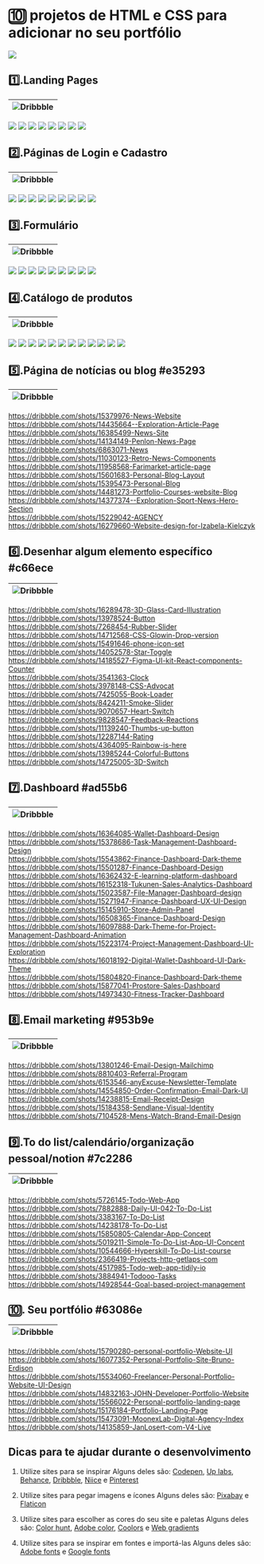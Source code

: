 # 🔟 projetos de HTML e CSS para adicionar no seu portfólio

[![](https://img.shields.io/badge/%20V%C3%ADdeo%20no%20YouTube-FF0000?style=for-the-badge&logo=youtube&logoColor=white)](https://youtu.be/y4ltLH9iK8E)

## **1️⃣.Landing Pages**
|![Dribbble](https://img.shields.io/badge/Dribbble-ffb0ff?style=for-the-badge&logo=dribbble&logoColor=white)|
|--|
[![](https://img.shields.io/badge/ACESSAR-spark%20marketing%20page-ffb0ff?style=for-the-badge&logo=dribbble)](https://dribbble.com/shots/14953088-spark-marketing-page)
[![](https://img.shields.io/badge/ACESSAR-Product%20page%20hero%20section-ffb0ff?style=for-the-badge&logo=dribbble)](https://dribbble.com/shots/15798662-Product-page-hero-section)
[![](https://img.shields.io/badge/ACESSAR-digital%20education%20website%20design-ffb0ff?style=for-the-badge&logo=dribbble)](https://dribbble.com/shots/16256966-digital-education-website-design)
[![](https://img.shields.io/badge/ACESSAR-shopify%20website%20landing%20page%20design-ffb0ff?style=for-the-badge&logo=dribbble)](https://dribbble.com/shots/16151477-shopify-website-landing-page-design)
[![](https://img.shields.io/badge/ACESSAR-SaaS%20Design%20in%20Webfllow-ffb0ff?style=for-the-badge&logo=dribbble)](https://dribbble.com/shots/16249097-SaaS-Design-in-Webfllow)
[![](https://img.shields.io/badge/ACESSAR-Landing%20Page%20UX%20UI%20Design-ffb0ff?style=for-the-badge&logo=dribbble)](https://dribbble.com/shots/15096546-Landing-Page-UX-UI-Design)
[![](https://img.shields.io/badge/ACESSAR-website%20landing%20page-ffb0ff?style=for-the-badge&logo=dribbble)](https://dribbble.com/shots/16186293-website-landing-page)
[![](https://img.shields.io/badge/ACESSAR-Bangtut%20Hero%20Section-ffb0ff?style=for-the-badge&logo=dribbble)](https://dribbble.com/shots/16356525-Bangtut-Hero-Section)


## **2️⃣.Páginas de Login e Cadastro** 
|![Dribbble](https://img.shields.io/badge/Dribbble-f89fdd?style=for-the-badge&logo=dribbble&logoColor=white)|
|--|
[![](https://img.shields.io/badge/ACESSAR-Sign%20Up%20Page-f89fdd?style=for-the-badge&logo=dribbble)](https://dribbble.com/shots/15252242-Sign-Up-Page )
[![](https://img.shields.io/badge/ACESSAR-Login%20Screen%20from%20Webpixels%20Templates-f89fdd?style=for-the-badge&logo=dribbble)](https://dribbble.com/shots/15820957-Login-Screen-from-Webpixels-Templates)
[![](https://img.shields.io/badge/ACESSAR-Sign%20up%20form-f89fdd?style=for-the-badge&logo=dribbble)](https://dribbble.com/shots/14019613-Sign-up-form)
[![](https://img.shields.io/badge/ACESSAR-Romeo%20Illustration-f89fdd?style=for-the-badge&logo=dribbble)](https://dribbble.com/shots/14621147-Romeo-Illustrations)
[![](https://img.shields.io/badge/ACESSAR-Sign%20Up-f89fdd?style=for-the-badge&logo=dribbble)](https://dribbble.com/shots/14960376-Sign-Up)
[![](https://img.shields.io/badge/ACESSAR-Sign%20Up%20Page-f89fdd?style=for-the-badge&logo=dribbble)](https://dribbble.com/shots/15846049-Simple-Sign-Up-Page)
[![](https://img.shields.io/badge/ACESSAR-Sign%20Up%20From-f89fdd?style=for-the-badge&logo=dribbble)](https://dribbble.com/shots/14147292-Sign-Up-Form)
[![](https://img.shields.io/badge/ACESSAR-Ghost%20Sign%20In-f89fdd?style=for-the-badge&logo=dribbble)](https://dribbble.com/shots/13993146-Ghost-Sign-In) 
[![](https://img.shields.io/badge/ACESSAR-User%20account%20page%20illustrations-f89fdd?style=for-the-badge&logo=dribbble)](https://dribbble.com/shots/16383982-User-account-page-illustrations)


## **3️⃣.Formulário** 
|![Dribbble](https://img.shields.io/badge/Dribbble-f186c5?style=for-the-badge&logo=dribbble&logoColor=white)|
|--|
[![](https://img.shields.io/badge/ACESSAR-Subscrify%20modals-f186c5?style=for-the-badge&logo=dribbble)](https://dribbble.com/shots/14414277-Subscrify-modals)
[![](https://img.shields.io/badge/ACESSAR-Request%20a%20demo%20page-f186c5?style=for-the-badge&logo=dribbble)](https://dribbble.com/shots/9145103-Request-a-demo-page) 
[![](https://img.shields.io/badge/ACESSAR-Sign%20up%20with%20illustration-f186c5?style=for-the-badge&logo=dribbble)](https://dribbble.com/shots/16365420-Sign-up-with-illustration) 
[![](https://img.shields.io/badge/ACESSAR-Employees%20Information%20Sytem%20Part%203-f186c5?style=for-the-badge&logo=dribbble)](https://dribbble.com/shots/11785205-Employees-Information-Sytem-Part-3)
[![](https://img.shields.io/badge/ACESSAR-Checkout%20UI%20Concept-f186c5?style=for-the-badge&logo=dribbble)](https://dribbble.com/shots/7862230-Checkout-UI-Concept)
[![](https://img.shields.io/badge/ACESSAR-Edit%20Task%20Light%20Dark-f186c5?style=for-the-badge&logo=dribbble)](https://dribbble.com/shots/16485699-Edit-Task-Light-Dark)
[![](https://img.shields.io/badge/ACESSAR-Registration%20form-f186c5?style=for-the-badge&logo=dribbble)](https://dribbble.com/shots/11141590-Registration-form)
[![](https://img.shields.io/badge/ACESSAR-Freelance%20Form%20Register%20DropDown-f186c5?style=for-the-badge&logo=dribbble)](https://dribbble.com/shots/12882202-Freelance-Form-Register-DropDown)
[![](https://img.shields.io/badge/ACESSAR-Travel%20Form-f186c5?style=for-the-badge&logo=dribbble)](https://dribbble.com/shots/3553449-Travel-Form)


## **4️⃣.Catálogo de produtos**
|![Dribbble](https://img.shields.io/badge/Dribbble-ea6cac?style=for-the-badge&logo=dribbble&logoColor=white)|
|--|
[![](https://img.shields.io/badge/ACESSAR-Catalog-ea6cac?style=for-the-badge&logo=dribbble)](https://dribbble.com/shots/15711636-Catalog)
[![](https://img.shields.io/badge/ACESSAR-E%20commerce%20Furniture%20Landing%20Pag-ea6cac?style=for-the-badge&logo=dribbble)](https://dribbble.com/shots/16039018-E-commerce-Furniture-Landing-Page) 
[![](https://img.shields.io/badge/ACESSAR-Online%20Fashion%20Store-ea6cac?style=for-the-badge&logo=dribbble)](https://dribbble.com/shots/13893056-Online-Fashion-Store)
[![](https://img.shields.io/badge/ACESSAR-e%20commerce%20personalize-ea6cac?style=for-the-badge&logo=dribbble)](https://dribbble.com/shots/6626669-e-commerce-personalize)
[![](https://img.shields.io/badge/ACESSAR-Swimsuits%20Catalog-ea6cac?style=for-the-badge&logo=dribbble)](https://dribbble.com/shots/11243718-LH-1064-05-Swimsuits-Catalog)
[![](https://img.shields.io/badge/ACESSAR-Catalog%20for%20ATF%20Cosmetics%20store-ea6cac?style=for-the-badge&logo=dribbble)](https://dribbble.com/shots/9004128-Catalog-for-ATF-Cosmetics-store)
[![](https://img.shields.io/badge/ACESSAR-Lindt%20Product%20Catalog-ea6cac?style=for-the-badge&logo=dribbble)](https://dribbble.com/shots/5604689-Lindt-Product-Catalog)
[![](https://img.shields.io/badge/ACESSAR-Ulmart%20Top%2010%20Russian%20Online%20Retaile-ea6cac?style=for-the-badge&logo=dribbble)](https://dribbble.com/shots/5879104-Ulmart-Top-10-Russian-Online-Retailer)
[![](https://img.shields.io/badge/ACESSAR-Flower%20Shop-ea6cac?style=for-the-badge&logo=dribbble)](https://dribbble.com/shots/5535038-Flower-Shop)
[![](https://img.shields.io/badge/ACESSAR-Website%20for%20sweets%20shop-ea6cac?style=for-the-badge&logo=dribbble)](https://dribbble.com/shots/10066562-Website-for-sweets-shop) 
[![](https://img.shields.io/badge/ACESSAR-Catalog%20Free%20Download-ea6cac?style=for-the-badge&logo=dribbble)](https://dribbble.com/shots/15483957-Catalog-Free-Download)
[![](https://img.shields.io/badge/ACESSAR-Product%20card-ea6cac?style=for-the-badge&logo=dribbble)](https://dribbble.com/shots/16233335-Product-card)


## **5️⃣.Página de notícias ou blog** #e35293
|![Dribbble](https://img.shields.io/badge/Dribbble-e35293?style=for-the-badge&logo=dribbble&logoColor=white)|
|--|
https://dribbble.com/shots/15379976-News-Website <br>
https://dribbble.com/shots/14435664--Exploration-Article-Page <br>
https://dribbble.com/shots/16385499-News-Site <br>
https://dribbble.com/shots/14134149-Penlon-News-Page <br>
https://dribbble.com/shots/6863071-News <br>
https://dribbble.com/shots/11030123-Retro-News-Components <br>
https://dribbble.com/shots/11958568-Farimarket-article-page <br>
https://dribbble.com/shots/15601683-Personal-Blog-Layout <br>
https://dribbble.com/shots/15395473-Personal-Blog <br>
https://dribbble.com/shots/14481273-Portfolio-Courses-website-Blog <br>
https://dribbble.com/shots/14377374--Exploration-Sport-News-Hero-Section <br>
https://dribbble.com/shots/15229042-AGENCY <br>
https://dribbble.com/shots/16279660-Website-design-for-Izabela-Kielczyk <br>

## **6️⃣.Desenhar algum elemento específico**  #c66ece
|![Dribbble](https://img.shields.io/badge/Dribbble-c66ece?style=for-the-badge&logo=dribbble&logoColor=white)|
|--|
https://dribbble.com/shots/16289478-3D-Glass-Card-Illustration <br>
https://dribbble.com/shots/13978524-Button <br>
https://dribbble.com/shots/7268454-Rubber-Slider <br>
https://dribbble.com/shots/14712568-CSS-Glowin-Drop-version <br>
https://dribbble.com/shots/15491646-phone-icon-set <br>
https://dribbble.com/shots/14052578-Star-Toggle <br>
https://dribbble.com/shots/14185527-Figma-UI-kit-React-components-Counter <br>
https://dribbble.com/shots/3541363-Clock <br>
https://dribbble.com/shots/3978148-CSS-Advocat <br>
https://dribbble.com/shots/7425055-Book-Loader <br>
https://dribbble.com/shots/8424211-Smoke-Slider <br>
https://dribbble.com/shots/9070657-Heart-Switch <br>
https://dribbble.com/shots/9828547-Feedback-Reactions <br>
https://dribbble.com/shots/11139240-Thumbs-up-button <br>
https://dribbble.com/shots/12287144-Rating <br>
https://dribbble.com/shots/4364095-Rainbow-is-here <br>
https://dribbble.com/shots/13985244-Colorful-Buttons <br>
https://dribbble.com/shots/14725005-3D-Switch <br>

## **7️⃣.Dashboard**  #ad55b6
|![Dribbble](https://img.shields.io/badge/Dribbble-ad55b6?style=for-the-badge&logo=dribbble&logoColor=white)|
|--|
https://dribbble.com/shots/16364085-Wallet-Dashboard-Design <br>
https://dribbble.com/shots/15378686-Task-Management-Dashboard-Design <br>
https://dribbble.com/shots/15543862-Finance-Dashboard-Dark-theme <br>
https://dribbble.com/shots/15501287-Finance-Dashboard-Design <br>
https://dribbble.com/shots/16362432-E-learning-platform-dashboard <br>
https://dribbble.com/shots/16152318-Tukunen-Sales-Analytics-Dashboard <br>
https://dribbble.com/shots/15023587-File-Manager-Dashboard-design <br>
https://dribbble.com/shots/15271947-Finance-Dashboard-UX-UI-Design <br>
https://dribbble.com/shots/15145910-Store-Admin-Panel <br>
https://dribbble.com/shots/16508365-Finance-Dashboard-Design <br>
https://dribbble.com/shots/16097888-Dark-Theme-for-Project-Management-Dashboard-Animation <br>
https://dribbble.com/shots/15223174-Project-Management-Dashboard-UI-Exploration <br>
https://dribbble.com/shots/16018192-Digital-Wallet-Dashboard-UI-Dark-Theme <br>
https://dribbble.com/shots/15804820-Finance-Dashboard-Dark-theme <br>
https://dribbble.com/shots/15877041-Prostore-Sales-Dashboard <br>
https://dribbble.com/shots/14973430-Fitness-Tracker-Dashboard <br>

## **8️⃣.Email marketing**  #953b9e
|![Dribbble](https://img.shields.io/badge/Dribbble-953b9e?style=for-the-badge&logo=dribbble&logoColor=white)|
|--|
https://dribbble.com/shots/13801246-Email-Design-Mailchimp <br>
https://dribbble.com/shots/8810403-Referral-Program <br>
https://dribbble.com/shots/6153546-anyExcuse-Newsletter-Template <br>
https://dribbble.com/shots/14554850-Order-Confirmation-Email-Dark-UI <br>
https://dribbble.com/shots/14238815-Email-Receipt-Design <br>
https://dribbble.com/shots/15184358-Sendlane-Visual-Identity <br>
https://dribbble.com/shots/7104528-Mens-Watch-Brand-Email-Design <br>

## **9️⃣.To do list/calendário/organização pessoal/notion**  #7c2286
|![Dribbble](https://img.shields.io/badge/Dribbble-7c2286?style=for-the-badge&logo=dribbble&logoColor=white)|
|--|
https://dribbble.com/shots/5726145-Todo-Web-App <br>
https://dribbble.com/shots/7882888-Daily-UI-042-To-Do-List <br>
https://dribbble.com/shots/3383167-To-Do-List <br>
https://dribbble.com/shots/14238178-To-Do-List <br>
https://dribbble.com/shots/15850805-Calendar-App-Concept <br>
https://dribbble.com/shots/5019211-Simple-To-Do-List-App-UI-Concent <br>
https://dribbble.com/shots/10544666-Hyperskill-To-Do-List-course <br>
https://dribbble.com/shots/2366419-Projects-http-getlaps-com <br>
https://dribbble.com/shots/4517985-Todo-web-app-tidily-io <br>
https://dribbble.com/shots/3884941-Todooo-Tasks <br>
https://dribbble.com/shots/14928544-Goal-based-project-management <br>

## **🔟. Seu portfólio** #63086e
|![Dribbble](https://img.shields.io/badge/Dribbble-63086e?style=for-the-badge&logo=dribbble&logoColor=white)|
|--|
https://dribbble.com/shots/15790280-personal-portfolio-Website-UI <br>
https://dribbble.com/shots/16077352-Personal-Portfolio-Site-Bruno-Erdison <br>
https://dribbble.com/shots/15534060-Freelancer-Personal-Portfolio-Website-UI-Design <br>
https://dribbble.com/shots/14832163-JOHN-Developer-Portfolio-Website <br>
https://dribbble.com/shots/15566022-Personal-portfolio-landing-page <br>
https://dribbble.com/shots/15176184-Portfolio-Landing-Page <br>
https://dribbble.com/shots/15473091-MoonexLab-Digital-Agency-Index <br>
https://dribbble.com/shots/14135859-JanLosert-com-V4-Live <br>

## Dicas para te ajudar durante o desenvolvimento

1. Utilize sites para se inspirar
Alguns deles são: [Codepen](https://codepen.io/), [Up labs](https://www.uplabs.com/search?q=portfolio), [Behance](https://www.behance.net), [Dribbble](https://dribbble.com), [Niice](https://niice.co) e [Pinterest](https://br.pinterest.com)

2. Utilize sites para pegar imagens e ícones
Alguns deles são: [Pixabay](https://pixabay.com/pt/) e [Flaticon](https://www.flaticon.com/)

3. Utilize sites para escolher as cores do seu site e paletas
Alguns deles são: [Color hunt](https://colorhunt.co/), [Adobe color](https://color.adobe.com/pt/create), [Coolors](https://coolors.co/) e [Web gradients](https://webgradients.com/)

4. Utilize sites para se inspirar em fontes e importá-las
Alguns deles são: [Adobe fonts](https://fonts.adobe.com) e [Google fonts](https://fonts.google.com/)
